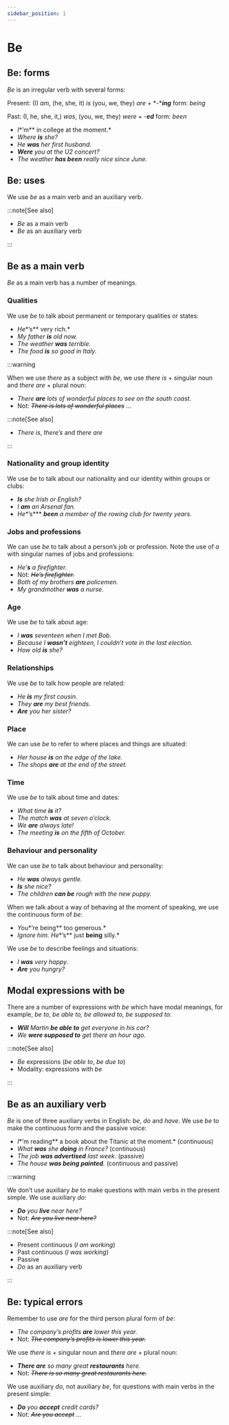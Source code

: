 ```yaml
---
sidebar_position: 1
---
```


# Be

## Be: forms

*Be* is an irregular verb with several forms:

Present: (I) *am*, (he, she, it) *is* (you, we, they) *are* + *\-****ing*** form: *being*

Past: (I, he, she, it,) *was*, (you, we, they) *were* + -***ed*** form: *been*

- *I**’m** in college at the moment.*
- *Where **is** she?*
- *He **was** her first husband.*
- ***Were*** *you at the U2 concert?*
- *The weather **has been** really nice since June.*

## Be: uses

We use *be* as a main verb and an auxiliary verb.

:::note[See also]

- *Be* as a main verb
- *Be* as an auxiliary verb

:::

## Be as a main verb

*Be* as a main verb has a number of meanings.

### Qualities

We use *be* to talk about permanent or temporary qualities or states:

- *He**’s** very rich.*
- *My father **is** old now.*
- *The weather **was** terrible.*
- *The food **is** so good in Italy.*

:::warning

When we use *there* as a subject with *be*, we use *there is* + singular noun and *there are* + plural noun:

- *There **are** lots of wonderful places to see on the south coast.*
- Not: *~~There is lots of wonderful places~~* …

:::note[See also]

- *There is*, *there’s* and *there are*

:::

### Nationality and group identity

We use *be* to talk about our nationality and our identity within groups or clubs:

- ***Is*** *she Irish or English?*
- *I **am** an Arsenal fan.*
- *He**’s*** ***been** a member of the rowing club for twenty years.*

### Jobs and professions

We can use *be* to talk about a person’s job or profession. Note the use of *a* with singular names of jobs and professions:

- *He’**s** a firefighter.*
- Not: *~~He’s firefighter.~~*
- *Both of my brothers **are** policemen.*
- *My grandmother **was** a nurse.*

### Age

We use *be* to talk about age:

- *I **was** seventeen when I met Bob.*
- *Because I **wasn’t** eighteen, I couldn’t vote in the last election.*
- *How old **is** she?*

### Relationships

We use *be* to talk how people are related:

- *He **is** my first cousin.*
- *They **are** my best friends.*
- ***Are*** *you her sister?*

### Place

We can use *be* to refer to where places and things are situated:

- *Her house **is** on the edge of the lake.*
- *The shops **are** at the end of the street.*

### Time

We use *be* to talk about time and dates:

- *What time **is** it?*
- *The match **was** at seven o’clock.*
- *We **are** always late!*
- *The meeting **is** on the fifth of October.*

### Behaviour and personality

We can use *be* to talk about behaviour and personality:

- *He **was** always gentle.*
- ***Is*** *she nice?*
- *The children **can be** rough with the new puppy.*

When we talk about a way of behaving at the moment of speaking, we use the continuous form of *be*:

- *You**’re being** too generous.*
- *Ignore him. He**’s** just **being** silly.*

We use *be* to describe feelings and situations:

- *I **was** very happy.*
- ***Are*** *you hungry?*

## Modal expressions with be

There are a number of expressions with *be* which have modal meanings, for example, *be to, be able to, be allowed to, be supposed to*:

- ***Will*** *Martin **be able to** get everyone in his car?*
- *We **were supposed to** get there an hour ago.*

:::note[See also]

- *Be* expressions (*be able to*, *be due to*)
- Modality: expressions with *be*

:::

## Be as an auxiliary verb

*Be* is one of three auxiliary verbs in English: *be*, *do* and *have*. We use *be* to make the continuous form and the passive voice:

- *I**’m reading** a book about the Titanic at the moment.* (continuous)
- *What **was** she **doing** in France?* (continuous)
- *The job **was advertised** last week.* (passive)
- *The house **was being painted**.* (continuous and passive)

:::warning

We don’t use auxiliary *be* to make questions with main verbs in the present simple. We use auxiliary *do*:

- ***Do*** *you **live** near here?*
- Not: *~~Are you live near here?~~*

:::note[See also]

- Present continuous (*I am working*)
- Past continuous (*I was working*)
- Passive
- *Do* as an auxiliary verb

:::

## Be: typical errors

Remember to use *are* for the third person plural form of *be*:

- *The company’s profits **are** lower this year.*
- Not: *~~The company’s profits is lower this year.~~*

We use *there is* + singular noun and *there are* + plural noun:

- ***There are*** *so many great **restaurants** here.*
- Not: *~~There is so many great restaurants here.~~*

We use auxiliary *do*, not auxiliary *be*, for questions with main verbs in the present simple:

- ***Do*** *you **accept** credit cards?*
- Not: *~~Are you accept~~* …
